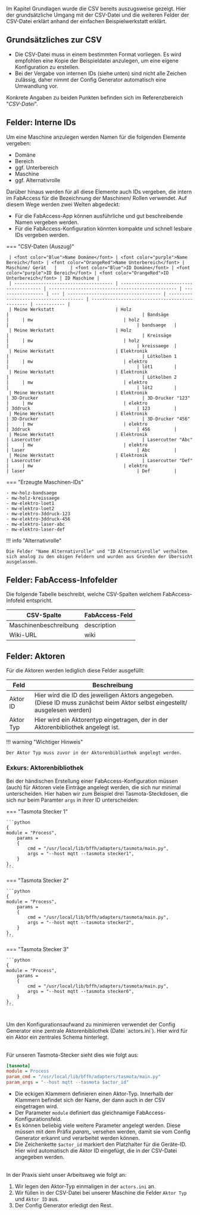 
Im Kapitel Grundlagen wurde die CSV bereits auszugsweise gezeigt. Hier der grundsätzliche Umgang mit der CSV-Datei und die weiteren Felder der CSV-Datei erklärt anhand der einfachen Beispielwerkstatt erklärt.


## Grundsätzliches zur CSV


- Die CSV-Datei muss in einem bestimmten Format vorliegen. Es wird empfohlen eine Kopie der Beispieldatei anzulegen, um eine eigene Konfiguration zu erstellen.
- Bei der Vergabe von internen IDs (siehe unten) sind nicht alle Zeichen zulässig, daher nimmt der Config Generator automatisch eine Umwandlung vor.

Konkrete Angaben zu beiden Punkten befinden sich im Referenzbereich "*CSV-Datei*".


## Felder: Interne IDs
Um eine Maschine anzulegen werden Namen für die folgenden Elemente vergeben:

- Domäne
- Bereich
- ggf. Unterbereich
- Maschine
- ggf. Alternativrolle

Darüber hinaus werden für all diese Elemente auch IDs vergeben, die intern im FabAccess für die Bezeichnung der Maschinen/ Rollen verwendet. Auf diesem Wege werden zwei Welten abgedeckt:

- Für die FabAccess-App können ausführliche und gut beschreibende Namen vergeben werden.
- Für die FabAccess-Konfiguration könnten kompakte und schnell lesbare IDs vergeben werden.

=== "CSV-Daten (Auszug)"

     | <font color="Blue">Name Domäne</font> | <font color="purple">Name Bereich</font> | <font color="OrangeRed">Name Unterbereich</font> | Maschine/ Gerät   |     | <font color="Blue">ID Domäne</font> | <font color="purple">ID Bereich</font> | <font color="OrangeRed">ID Unterbereich</font> | ID Maschine |
     | ------------------------------------- | ---------------------------------------- | ------------------------------------------------ | ----------------- | --- | ----------------------------------- | -------------------------------------- | ---------------------------------------------- | ----------- |
     | Meine Werkstatt                       | Holz                                     |                                                  | Bandsäge          |     | mw                                  | holz                                   |                                                | bandsaege   |
     | Meine Werkstatt                       | Holz                                     |                                                  | Kreissäge         |     | mw                                  | holz                                   |                                                | kreissaege  |
     | Meine Werkstatt                       | Elektronik                               |                                                  | Lötkolben 1       |     | mw                                  | elektro                                |                                                | löt1        |
     | Meine Werkstatt                       | Elektronik                               |                                                  | Lötkolben 2       |     | mw                                  | elektro                                |                                                | löt2        |
     | Meine Werkstatt                       | Elektronik                               | 3D-Drucker                                       | 3D-Drucker "123"  |     | mw                                  | elektro                                | 3ddruck                                        | 123         |
     | Meine Werkstatt                       | Elektronik                               | 3D-Drucker                                       | 3D-Drucker "456"  |     | mw                                  | elektro                                | 3ddruck                                        | 456         |
     | Meine Werkstatt                       | Elektronik                               | Lasercutter                                      | Lasercutter "Abc" |     | mw                                  | elektro                                | laser                                          | Abc         |
     | Meine Werkstatt                       | Elektronik                               | Lasercutter                                      | Lasercutter "Def" |     | mw                                  | elektro                                | laser                                          | Def         |

=== "Erzeugte Maschinen-IDs"

    - mw-holz-bandsaege
    - mw-holz-kreissaege
    - mw-elektro-loet1
    - mw-elektro-loet2
    - mw-elektro-3ddruck-123
    - mw-elektro-3ddruck-456
    - mw-elektro-laser-abc
    - mw-elektro-laser-def


!!! info "Alternativrolle"

    Die Felder "Name Alternativrolle" und "ID Alternativrolle" verhalten sich analog zu den obigen Feldern und wurden aus Gründen der Übersicht ausgelassen.

## Felder: FabAccess-Infofelder

Die folgende Tabelle beschreibt, welche CSV-Spalten welchem FabAccess-Infofeld entspricht.

| CSV-Spalte            | FabAccess-Feld |
| --------------------- | -------------- |
| Maschinenbeschreibung | description    |
| Wiki-URL              | wiki           |


## Felder: Aktoren

Für die Aktoren werden lediglich diese Felder ausgefüllt:

| Feld      | Beschreibung                                                                                                                |
| --------- | --------------------------------------------------------------------------------------------------------------------------- |
| Aktor ID  | Hier wird die ID des jeweiligen Aktors angegeben. (Diese ID muss zunächst beim Aktor selbst eingestellt/ ausgelesen werden) |
| Aktor Typ | Hier wird ein Aktorentyp eingetragen, der in der Aktorenbibliothek angelegt ist.                                            |


!!! warning "Wichtiger Hinweis"

    Der Aktor Typ muss zuvor in der Aktorenbibliothek angelegt werden.


### Exkurs: Aktorenbibliothek

Bei der händischen Erstellung einer FabAccess-Konfiguration müssen (auch) für Aktoren viele Einträge angelegt werden, die sich nur minimal unterscheiden. Hier haben wir zum Beispiel drei Tasmota-Steckdosen, die sich nur beim Paramter `args` in ihrer ID unterscheiden:

=== "Tasmota Stecker 1"

    ```python
    {
    module = "Process",
        params =
        {
            cmd = "/usr/local/lib/bffh/adapters/tasmota/main.py",
            args = "--host mqtt --tasmota stecker1",
        }
    },
    ```

=== "Tasmota Stecker 2"

    ```python
    {
    module = "Process",
        params =
        {
            cmd = "/usr/local/lib/bffh/adapters/tasmota/main.py",
            args = "--host mqtt --tasmota stecker2",
        }
    },
    ```

=== "Tasmota Stecker 3"

    ```python
    {
    module = "Process",
        params =
        {
            cmd = "/usr/local/lib/bffh/adapters/tasmota/main.py",
            args = "--host mqtt --tasmota stecker6",
        }
    },
    ```

<br>
Um den Konfigurationsaufwand zu minimieren verwendet der Config Generator eine zentrale Aktorenbibliothek (Datei `actors.ini`). Hier wird für ein Aktor ein zentrales Schema hinterlegt.

<br>Für unseren Tasmota-Stecker sieht dies wie folgt aus:

```ini
[tasmota]
module = Process
param_cmd = "/usr/local/lib/bffh/adapters/tasmota/main.py"
param_args = "--host mqtt --tasmota $actor_id"
```

- Die eckigen Klammern definieren einen Aktor-Typ. Innerhalb der Klammern befindet sich der Name, der dann auch in der CSV eingetragen wird.
- Der Parameter `module` definiert das gleichnamige FabAccess-Konfigurationsfeld.
- Es können beliebig viele weitere Parameter angelegt werden. Diese müssen mit dem Präfix *param_* versehen werden, damit sie vom Config Generator erkannt und verarbeitet werden können.
- Die Zeichenkette `$actor_id` markiert den Platzhalter für die Geräte-ID. Hier wird automatisch die Aktor ID eingefügt, die in der CSV-Datei angegeben werden.

<br>
In der Praxis sieht unser Arbeitsweg wie folgt an:

1. Wir legen den Aktor-Typ einmaligen in der `actors.ini` an.
2. Wir füllen in der CSV-Datei bei unserer Maschine die Felder `Aktor Typ` und `Aktor ID` aus.
3. Der Config Generator erledigt den Rest.

